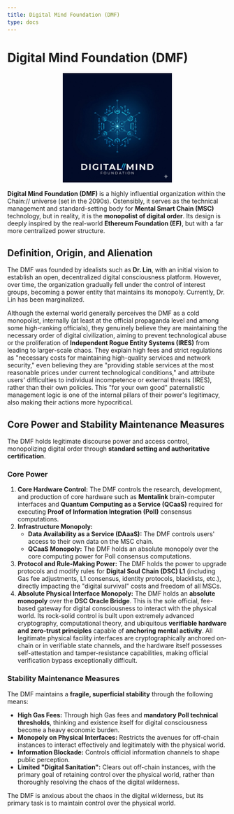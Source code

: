 ```yaml
---
title: Digital Mind Foundation (DMF)
type: docs
---
```


# Digital Mind Foundation (DMF)

<div style="text-align: center;">
  <img src="/media/msc-art/dmf-icon.jpeg" alt="DigitalMindFoundation" width="250">
</div>

**Digital Mind Foundation (DMF)** is a highly influential organization within the Chain:// universe (set in the 2090s). Ostensibly, it serves as the technical management and standard-setting body for **Mental Smart Chain (MSC)** technology, but in reality, it is the **monopolist of digital order**. Its design is deeply inspired by the real-world **Ethereum Foundation (EF)**, but with a far more centralized power structure.

## Definition, Origin, and Alienation

The DMF was founded by idealists such as **Dr. Lin**, with an initial vision to establish an open, decentralized digital consciousness platform. However, over time, the organization gradually fell under the control of interest groups, becoming a power entity that maintains its monopoly. Currently, Dr. Lin has been marginalized.

Although the external world generally perceives the DMF as a cold monopolist, internally (at least at the official propaganda level and among some high-ranking officials), they genuinely believe they are maintaining the necessary order of digital civilization, aiming to prevent technological abuse or the proliferation of **Independent Rogue Entity Systems (IRES)** from leading to larger-scale chaos. They explain high fees and strict regulations as "necessary costs for maintaining high-quality services and network security," even believing they are "providing stable services at the most reasonable prices under current technological conditions," and attribute users' difficulties to individual incompetence or external threats (IRES), rather than their own policies. This "for your own good" paternalistic management logic is one of the internal pillars of their power's legitimacy, also making their actions more hypocritical.

## Core Power and Stability Maintenance Measures

The DMF holds legitimate discourse power and access control, monopolizing digital order through **standard setting and authoritative certification**.

### Core Power

1. **Core Hardware Control:** The DMF controls the research, development, and production of core hardware such as **Mentalink** brain-computer interfaces and **Quantum Computing as a Service (QCaaS)** required for executing **Proof of Information Integration (PoII)** consensus computations.
2. **Infrastructure Monopoly:**
   - **Data Availability as a Service (DAaaS):** The DMF controls users' access to their own data on the MSC chain.
   - **QCaaS Monopoly:** The DMF holds an absolute monopoly over the core computing power for PoII consensus computations.
3. **Protocol and Rule-Making Power:** The DMF holds the power to upgrade protocols and modify rules for **Digital Soul Chain (DSC) L1** (including Gas fee adjustments, L1 consensus, identity protocols, blacklists, etc.), directly impacting the "digital survival" costs and freedom of all MSCs.
4. **Absolute Physical Interface Monopoly:** The DMF holds an **absolute monopoly** over the **DSC Oracle Bridge**. This is the sole official, fee-based gateway for digital consciousness to interact with the physical world. Its rock-solid control is built upon extremely advanced cryptography, computational theory, and ubiquitous **verifiable hardware and zero-trust principles** capable of **anchoring mental activity**. All legitimate physical facility interfaces are cryptographically anchored on-chain or in verifiable state channels, and the hardware itself possesses self-attestation and tamper-resistance capabilities, making official verification bypass exceptionally difficult.

### Stability Maintenance Measures

The DMF maintains a **fragile, superficial stability** through the following means:

- **High Gas Fees:** Through high Gas fees and **mandatory PoII technical thresholds**, thinking and existence itself for digital consciousness become a heavy economic burden.
- **Monopoly on Physical Interfaces:** Restricts the avenues for off-chain instances to interact effectively and legitimately with the physical world.
- **Information Blockade:** Controls official information channels to shape public perception.
- **Limited "Digital Sanitation":** Clears out off-chain instances, with the primary goal of retaining control over the physical world, rather than thoroughly resolving the chaos of the digital wilderness.

The DMF is anxious about the chaos in the digital wilderness, but its primary task is to maintain control over the physical world.
